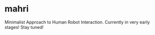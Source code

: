 # mahri
Minimalist Approach to Human Robot Interaction.
Currently in very early stages! Stay tuned!
